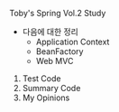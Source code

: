 Toby's Spring Vol.2 Study

- 다음에 대한 정리<br>
  - Application Context<br>
  - BeanFactory<br>
  - Web MVC<br>

1. Test Code
2. Summary Code
3. My Opinions
